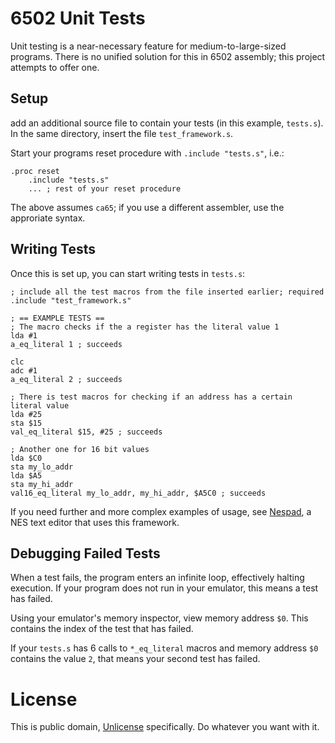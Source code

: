 # 6502 Unit Tests
Unit testing is a near-necessary feature for medium-to-large-sized programs. There is no unified solution for this in 6502 assembly; this project attempts to offer one.

## Setup
add an additional source file to contain your tests (in this example, `tests.s`). In the same directory, insert the file `test_framework.s`.

Start your programs reset procedure with `.include "tests.s"`, i.e.:
```x86asm
.proc reset
	.include "tests.s"
	... ; rest of your reset procedure
```
The above assumes `ca65`; if you use a different assembler, use the approriate syntax.

## Writing Tests

Once this is set up, you can start writing tests in `tests.s`:
```x86asm
; include all the test macros from the file inserted earlier; required
.include "test_framework.s"

; == EXAMPLE TESTS ==
; The macro checks if the a register has the literal value 1
lda #1
a_eq_literal 1 ; succeeds

clc
adc #1
a_eq_literal 2 ; succeeds

; There is test macros for checking if an address has a certain literal value
lda #25
sta $15
val_eq_literal $15, #25 ; succeeds

; Another one for 16 bit values
lda $C0
sta my_lo_addr
lda $A5
sta my_hi_addr
val16_eq_literal my_lo_addr, my_hi_addr, $A5C0 ; succeeds
```
If you need further and more complex examples of usage, see [Nespad](https://github.com/Akadeax/nespad), a NES text editor that uses this framework.

## Debugging Failed Tests
When a test fails, the program enters an infinite loop, effectively halting execution. If your program does not run in your emulator, this means a test has failed.

Using your emulator's memory inspector, view memory address `$0`. This contains the index of the test that has failed.

If your `tests.s` has 6 calls to `*_eq_literal` macros and memory address `$0` contains the value `2`, that means your second test has failed.

# License
This is public domain, [Unlicense](https://unlicense.org/) specifically. Do whatever you want with it.
